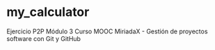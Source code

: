 # my_calculator
Ejercicio P2P Módulo 3 Curso MOOC MiriadaX - Gestión de proyectos software con Git y GitHub
